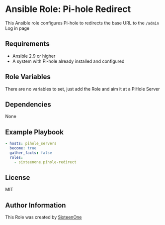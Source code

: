 # Ansible Role: Pi-hole Redirect

This Ansible role configures Pi-hole to redirects the base URL to the `/admin` Log in page

## Requirements

- Ansible 2.9 or higher
- A system with Pi-hole already installed and configured

## Role Variables

There are no variables to set, just add the Role and aim it at a PiHole Server

## Dependencies

None

## Example Playbook

```yaml
- hosts: pihole_servers
  become: true
  gather_facts: false
  roles:
    - sixteenone.pihole-redirect
```

## License

MIT

## Author Information

This Role was created by [SixteenOne](https://twitter.com/sixteenone)